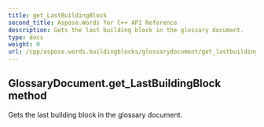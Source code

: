 ```yaml
---
title: get_LastBuildingBlock
second_title: Aspose.Words for C++ API Reference
description: Gets the last building block in the glossary document. 
type: docs
weight: 0
url: /cpp/aspose.words.buildingblocks/glossarydocument/get_lastbuildingblock/
---
```

## GlossaryDocument.get_LastBuildingBlock method


Gets the last building block in the glossary document. 

